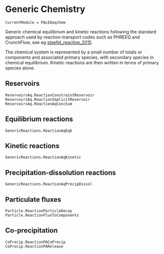 # Generic Chemistry

```@meta
CurrentModule = PALEOaqchem
```

Generic chemical equilibrium and kinetic reactions following the
standard approach used by reaction-transport codes such as PHREEQ
and CrunchFlow, see eg [steefel_reactive_2015](@cite).

The chemical system is represented by a small number of totals
or components and associated primary species, with secondary species
in chemical equilibrium. Kinetic reactions are then written in terms
of primary species alone.

## Reservoirs

```@docs
ReservoirsAq.ReactionConstraintReservoir
ReservoirsAq.ReactionImplicitReservoir
ReservoirsAq.ReactionAqConcSum
```

## Equilibrium reactions

```@docs
GenericReactions.ReactionAqEqb
```

## Kinetic reactions
```@docs
GenericReactions.ReactionAqKinetic
```

## Precipitation-dissolution reactions

```@docs
GenericReactions.ReactionAqPrecipDissol
```

## Particulate fluxes
```@docs
Particle.ReactionParticleDecay
Particle.ReactionFluxToComponents
```


## Co-precipitation
```@docs
CoPrecip.ReactionPACoPrecip
CoPrecip.ReactionPARelease
```
